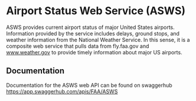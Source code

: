# Airport Status Web Service (ASWS)

ASWS provides current airport status of major United States airports. Information provided by the service includes delays,
ground stops, and weather information from the National Weather Service. In this sense, it is a composite web service that pulls data from fly.faa.gov and www.weather.gov to provide timely information about major US airports. 

## Documentation 
Documentation for the ASWS web API can be found on swaggerhub
https://app.swaggerhub.com/apis/FAA/ASWS
